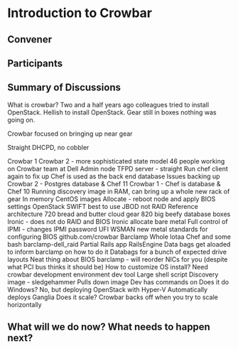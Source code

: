 Introduction to Crowbar
=======================

## Convener

## Participants

## Summary of Discussions
What is crowbar?
Two and a half years ago colleagues tried to install
OpenStack.  Hellish to install OpenStack.  Gear still in boxes
nothing was going on.

Crowbar focused on bringing up near gear

Straight DHCPD, no cobbler

Crowbar 1
Crowbar 2 - more sophisticated state model
46 people working on Crowbar team at Dell
Admin node
TFPD server - straight
Run chef client again to fix up
Chef is used as the back end database
Issues backing up
Crowbar 2 - Postgres database & Chef 11
Crowbar 1 - Chef is database & Chef 10
Running discovery image in RAM, can bring up a whole new rack of gear
In memory CentOS images
Allocate - reboot node and apply BIOS settings
OpenStack SWIFT best to use JBOD not RAID
Reference architecture
720 bread and butter cloud gear
820 big beefy database boxes
Ironic - does not do RAID and BIOS
Ironic allocate bare metal
Full control of IPMI - changes IPMI password
UFI WSMAN new metal standards for configuring BIOS
github.com/crowbar
Barclamp
Whole lotaa Chef and some bash
barclamp-dell_raid
Partial Rails app RailsEngine
Data bags get aloaded to inform barclamp on how to do it
Databags for a bunch of expected drive layouts
Neat thing about BIOS barclamp - will reorder NICs for you (despite what PCI bus thinks it should be)
How to customize OS install?
Need crowbar development environment
dev tool
Large shell script
Discovery image - sledgehammer
Pulls down image
Dev has commands on
Does it do Windows?  No, but deploying OpenStack with Hyper-V
Automatically deploys Ganglia
Does it scale?  Crowbar backs off when you try to scale horizontally

## What will we do now?  What needs to happen next?

